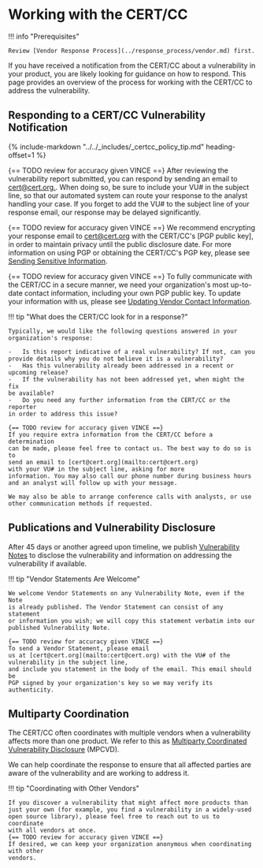 # Working with the CERT/CC

!!! info "Prerequisites"

    Review [Vendor Response Process](../response_process/vendor.md) first.

If you have received a notification from the CERT/CC about a vulnerability in your product, 
you are likely looking for guidance on how to respond. 
This page provides an overview of the process for working with the CERT/CC to address the vulnerability.


## Responding to a CERT/CC Vulnerability Notification

{% include-markdown "../../_includes/_certcc_policy_tip.md" heading-offset=1 %}


{== TODO review for accuracy given VINCE ==}
After reviewing the vulnerability report submitted, you can respond by
sending an email to [cert@cert.org.](mailto:cert@cert.org).
When doing so, be sure to include your VU# in the subject line, so that
our automated system can route your response to the analyst handling
your case. If you forget to add the VU# to the subject line of your
response email, our response may be delayed significantly.


{== TODO review for accuracy given VINCE ==}
We recommend encrypting your response email to
[cert@cert.org](mailto:cert@cert.org) with the CERT/CC\'s [PGP public key], in order to
maintain privacy until the public disclosure date. For more information
on using PGP or obtaining the CERT/CC's PGP key, please see [Sending
Sensitive Information](http://www.cert.org/contact/sensitive-information.cfm).

{== TODO review for accuracy given VINCE ==}
To fully communicate with the CERT/CC in a secure manner, we need your
organization's most up-to-date contact information, including your own
PGP public key. To update your information with us, please see [Updating
Vendor Contact Information](Updating-Vendor-Contact-Information_4227086.html).

!!! tip "What does the CERT/CC look for in a response?"

    Typically, we would like the following questions answered in your
    organization's response:

    -   Is this report indicative of a real vulnerability? If not, can you
    provide details why you do not believe it is a vulnerability?
    -   Has this vulnerability already been addressed in a recent or
    upcoming release?
    -   If the vulnerability has not been addressed yet, when might the fix
    be available?
    -   Do you need any further information from the CERT/CC or the reporter
    in order to address this issue?

    {== TODO review for accuracy given VINCE ==}
    If you require extra information from the CERT/CC before a determination
    can be made, please feel free to contact us. The best way to do so is to
    send an email to [cert@cert.org](mailto:cert@cert.org) 
    with your VU# in the subject line, asking for more
    information. You may also call our phone number during business hours
    and an analyst will follow up with your message.

    We may also be able to arrange conference calls with analysts, or use
    other communication methods if requested.


## Publications and Vulnerability Disclosure

After 45 days or another agreed upon timeline, we publish 
[Vulnerability Notes](http://www.kb.cert.org/vuls/)
to disclose the vulnerability and information on addressing the vulnerability if available.

!!! tip "Vendor Statements Are Welcome"

    We welcome Vendor Statements on any Vulnerability Note, even if the Note
    is already published. The Vendor Statement can consist of any statement
    or information you wish; we will copy this statement verbatim into our
    published Vulnerability Note.

    {== TODO review for accuracy given VINCE ==}
    To send a Vendor Statement, please email
    us at [cert@cert.org](mailto:cert@cert.org) with the VU# of the vulnerability in the subject line,
    and include you statement in the body of the email. This email should be
    PGP signed by your organization's key so we may verify its
    authenticity.

## Multiparty Coordination

The CERT/CC often coordinates with multiple vendors when a vulnerability
affects more than one product.
We refer to this as [Multiparty Coordinated Vulnerability Disclosure](../../howto/coordination/mpcvd.md) (MPCVD).

We can help coordinate the response to ensure that all affected parties are aware of the vulnerability and are
working to address it.

!!! tip "Coordinating with Other Vendors"

    If you discover a vulnerability that might affect more products than
    just your own (for example, you find a vulnerability in a widely-used
    open source library), please feel free to reach out to us to coordinate
    with all vendors at once.    
    {== TODO review for accuracy given VINCE ==}
    If desired, we can keep your organization anonymous when coordinating with other
    vendors.

